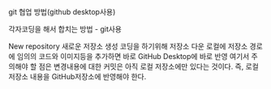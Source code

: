 git 협업 방법(github desktop사용)

각자코딩을 해서 합치는 방법 - git사용

New repository 새로운 저장소 생성
코딩을 하기위해 저장소 다운
로컬에 저장소 경로에 임의의 코드와 이미지등을 추가하면 바로 GitHub Desktop에 바로 반영
여기서 주의해야 할 점은 변경내용에 대한 커밋은 아직 로컬 저장소에만 있다는 것이다. 즉, 로컬 저장소 내용을 GitHub저장소에 반영해야 한다.